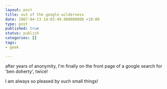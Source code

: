 ```yaml
---
layout: post
title: out of the google wilderness
date: 2007-04-13 14:03:49.000000000 +10:00
type: post
published: true
status: publish
categories: []
tags:
- geek

---
```

<p>after years of anonymity, I'm finally on the front page of a google search for 'ben doherty', twice!</p>
<p>I am always so pleased by such small things!</p>
